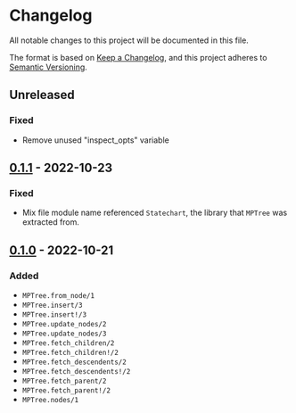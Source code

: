 # Changelog

All notable changes to this project will be documented in this file.

The format is based on [Keep a Changelog](https://keepachangelog.com/en/1.0.0/),
and this project adheres to [Semantic Versioning](https://semver.org/spec/v2.0.0.html).

## Unreleased

### Fixed

* Remove unused "inspect_opts" variable

## [0.1.1] - 2022-10-23

### Fixed

* Mix file module name referenced `Statechart`, the library that `MPTree` was extracted from.

## [0.1.0] - 2022-10-21

### Added

* `MPTree.from_node/1`
* `MPTree.insert/3`
* `MPTree.insert!/3`
* `MPTree.update_nodes/2`
* `MPTree.update_nodes/3`
* `MPTree.fetch_children/2`
* `MPTree.fetch_children!/2`
* `MPTree.fetch_descendents/2`
* `MPTree.fetch_descendents!/2`
* `MPTree.fetch_parent/2`
* `MPTree.fetch_parent!/2`
* `MPTree.nodes/1`

[0.1.1]: https://github.com/jonathanchukinas/modified_preorder_tree/compare/v0.1.0...v0.1.1
[0.1.0]: https://github.com/jonathanchukinas/modified_preorder_tree/releases/tag/v0.1.0
